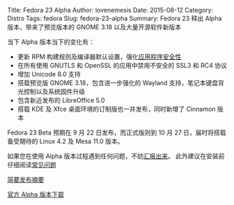 ﻿Title: Fedora 23 Alpha
Author: lovenemesis
Date: 2015-08-12
Category: Distro
Tags: fedora
Slug: fedora-23-alpha
Summary: Fedora 23 释出 Alpha 版本，带来了预览版本的 GNOME 3.18 以及大量开源软件新版本

当下 Alpha 版本当下的变化有：

* 更新 RPM 构建规则及编译器默认设置，强化[应用程序安全性](https://fedoraproject.org/wiki/Changes/Harden_All_Packages)
* 在所有使用 GNUTLS 和 OpenSSL 的应用中禁用不安全的 SSL3 和 RC4 协议
* 增加 Unicode 8.0 支持
* 搭载预览版 GNOME 3.18，包含进一步强化的 Wayland 支持，笔记本键盘背光控制以及系统固件升级
* 包含新近发布的 LibreOffice 5.0
* 搭载 KDE 及 Xfce 桌面环境的订制版也一并发布，同时新增了 Cinnamon 版本

Fedora 23 Beta 预期在 9 月 22 日发布，而正式版则到 10 月 27 日，届时将搭载备受期待的 Linux 4.2 及 Mesa 11.0 版本。

如果您在使用 Alpha 版本过程遇到任何问题，不妨[汇报出来](https://fedoraproject.org/wiki/How_to_file_a_bug_report)。
此外建议在安装前仔细阅读[常见问题](https://fedoraproject.org/wiki/Common_F23_bugs)

[简要发布摘要](https://fedoraproject.org/wiki/F23_Alpha_release_announcement?rd=Fedora_23_Alpha_release_notes)

[官方 Alpha 版本下载](https://getfedora.org/en/workstation/prerelease/)